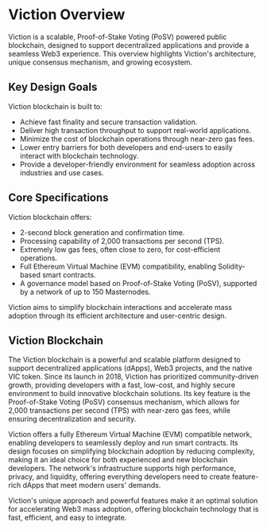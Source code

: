 # Viction Overview

Viction is a scalable, Proof-of-Stake Voting (PoSV) powered public blockchain, designed to support decentralized applications and provide a seamless Web3 experience. This overview highlights Viction's architecture, unique consensus mechanism, and growing ecosystem.

## Key Design Goals  
Viction blockchain is built to:

- Achieve fast finality and secure transaction validation.
- Deliver high transaction throughput to support real-world applications.
- Minimize the cost of blockchain operations through near-zero gas fees.
- Lower entry barriers for both developers and end-users to easily interact with blockchain technology.
- Provide a developer-friendly environment for seamless adoption across industries and use cases.

## Core Specifications  
Viction blockchain offers:

- 2-second block generation and confirmation time.
- Processing capability of 2,000 transactions per second (TPS).
- Extremely low gas fees, often close to zero, for cost-efficient operations.
- Full Ethereum Virtual Machine (EVM) compatibility, enabling Solidity-based smart contracts.
- A governance model based on Proof-of-Stake Voting (PoSV), supported by a network of up to 150 Masternodes.

Viction aims to simplify blockchain interactions and accelerate mass adoption through its efficient architecture and user-centric design.

## Viction Blockchain

The Viction blockchain is a powerful and scalable platform designed to support decentralized applications (dApps), Web3 projects, and the native VIC token. Since its launch in 2018, Viction has prioritized community-driven growth, providing developers with a fast, low-cost, and highly secure environment to build innovative blockchain solutions. Its key feature is the Proof-of-Stake Voting (PoSV) consensus mechanism, which allows for 2,000 transactions per second (TPS) with near-zero gas fees, while ensuring decentralization and security.

Viction offers a fully Ethereum Virtual Machine (EVM) compatible network, enabling developers to seamlessly deploy and run smart contracts. Its design focuses on simplifying blockchain adoption by reducing complexity, making it an ideal choice for both experienced and new blockchain developers. The network's infrastructure supports high performance, privacy, and liquidity, offering everything developers need to create feature-rich dApps that meet modern users' demands.

Viction's unique approach and powerful features make it an optimal solution for accelerating Web3 mass adoption, offering blockchain technology that is fast, efficient, and easy to integrate.